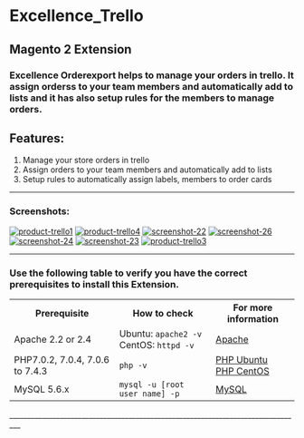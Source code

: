 # Excellence_Trello
## Magento 2 Extension
### Excellence Orderexport  helps to manage your orders in trello. It assign orderss to your team members and automatically add to lists and it has also setup rules for the members to manage orders.
## Features:
1. Manage your store orders in trello
2. Assign orders to your team members and automatically add to lists
3. Setup rules to automatically assign labels, members to order cards
******************************************************************************************************
### Screenshots:
<a href="https://ibb.co/QDXkB1y"><img src="https://i.ibb.co/qJxCGPT/product-trello1.jpg" alt="product-trello1" border="0"></a>
<a href="https://ibb.co/JBrtXbH"><img src="https://i.ibb.co/f1rFmKH/product-trello4.png" alt="product-trello4" border="0"></a>
<a href="https://ibb.co/XX14xDb"><img src="https://i.ibb.co/dBFc4tr/screenshot-22.png" alt="screenshot-22" border="0"></a>
<a href="https://ibb.co/5jv0y90"><img src="https://i.ibb.co/ZgKjPJj/screenshot-26.png" alt="screenshot-26" border="0"></a>
<a href="https://ibb.co/tL7VgPb"><img src="https://i.ibb.co/2ZDGxYj/screenshot-24.png" alt="screenshot-24" border="0"></a>
<a href="https://ibb.co/GW41kgX"><img src="https://i.ibb.co/n7NVfhT/screenshot-23.png" alt="screenshot-23" border="0"></a>
<a href="https://ibb.co/4FRM3fJ"><img src="https://i.ibb.co/grZwh76/product-trello3.png" alt="product-trello3" border="0"></a>
___________________________________________________________________________________________________
### Use the following table to verify you have the correct prerequisites to install this Extension.
<table>
	<tbody>
		<tr>
			<th>Prerequisite</th>
			<th>How to check</th>
			<th>For more information</th>
		</tr>
	<tr>
		<td>Apache 2.2 or 2.4</td>
		<td>Ubuntu: <code>apache2 -v</code><br>
		CentOS: <code>httpd -v</code></td>
		<td><a href="https://devdocs.magento.com/guides/v2.2/install-gde/prereq/apache.html">Apache</a></td>
	</tr>
	<tr>
		<td>PHP7.0.2, 7.0.4, 7.0.6 to 7.4.3</td>
		<td><code>php -v</code></td>
		<td><a href="http://devdocs.magento.com/guides/v2.2/install-gde/prereq/php-ubuntu.html">PHP Ubuntu</a><br><a href="http://devdocs.magento.com/guides/v2.2/install-gde/prereq/php-centos.html">PHP CentOS</a></td>
	</tr>
	<tr><td>MySQL 5.6.x</td>
	<td><code>mysql -u [root user name] -p</code></td>
	<td><a href="http://devdocs.magento.com/guides/v2.2/install-gde/prereq/mysql.html">MySQL</a></td>
	</tr>
</tbody>
</table>
_________________________________________________________________________________
